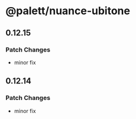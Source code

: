 # @palett/nuance-ubitone

## 0.12.15

### Patch Changes

- minor fix

## 0.12.14

### Patch Changes

- minor fix

